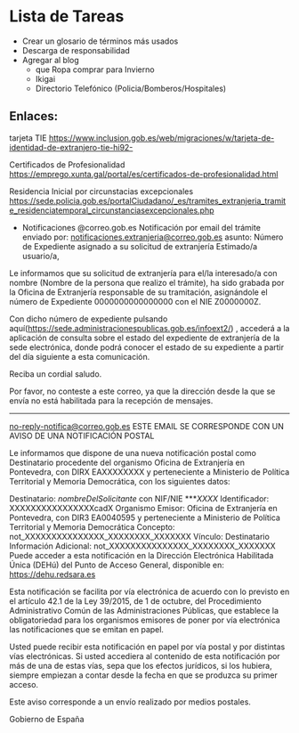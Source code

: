 # Lista de Tareas

- Crear un glosario de términos más usados
- Descarga de responsabilidad
- Agregar al blog
    - que Ropa comprar para Invierno
    - Ikigai
    - Directorio Telefónico (Policia/Bomberos/Hospitales)

## Enlaces:
tarjeta TIE
https://www.inclusion.gob.es/web/migraciones/w/tarjeta-de-identidad-de-extranjero-tie-hi92-

Certificados de Profesionalidad
https://emprego.xunta.gal/portal/es/certificados-de-profesionalidad.html

Residencia Inicial por circunstacias excepcionales
https://sede.policia.gob.es/portalCiudadano/_es/tramites_extranjeria_tramite_residenciatemporal_circunstanciasexcepcionales.php

* Notificaciones
@correo.gob.es 
Notificación por email del trámite
enviado por: notificaciones.extranjeria@correo.gob.es
asunto: Número de Expediente asignado a su solicitud de extranjería
Estimado/a usuario/a,

Le informamos que su solicitud de extranjería para el/la interesado/a con nombre (Nombre de la persona que realizo el trámite), ha sido grabada por la Oficina de Extranjería responsable de su tramitación, asignándole el número de Expediente 0000000000000000 con el NIE Z0000000Z.

Con dicho número de expediente pulsando aquí(https://sede.administracionespublicas.gob.es/infoext2/) , accederá a la aplicación de consulta sobre el estado del expediente de extranjería de la sede electrónica, donde podrá conocer el estado de su expediente a partir del día siguiente a esta comunicación.

Reciba un cordial saludo.

Por favor, no conteste a este correo, ya que la dirección desde la que se envía no está habilitada para la recepción de mensajes.

---
no-reply-notifica@correo.gob.es
ESTE EMAIL SE CORRESPONDE CON UN AVISO DE UNA NOTIFICACIÓN POSTAL

Le informamos que dispone de una nueva notificación postal como Destinatario procedente del organismo Oficina de Extranjería en Pontevedra, con DIRX EAXXXXXXXX y perteneciente a Ministerio de Política Territorial y Memoria Democrática, con los siguientes datos:

Destinatario: *nombreDelSolicitante* con NIF/NIE ****XXXX*
Identificador: XXXXXXXXXXXXXXXXcadX
Organismo Emisor: Oficina de Extranjería en Pontevedra, con DIR3 EA0040595 y perteneciente a Ministerio de Política Territorial y Memoria Democrática
Concepto: not_XXXXXXXXXXXXXXX_XXXXXXXX_XXXXXXX
Vínculo: Destinatario
Información Adicional: not_XXXXXXXXXXXXXXX_XXXXXXXX_XXXXXXX
Puede acceder a esta notificación en la Dirección Electrónica Habilitada Única (DEHú) del Punto de Acceso General, disponible en: https://dehu.redsara.es

Esta notificación se facilita por vía electrónica de acuerdo con lo previsto en el artículo 42.1 de la Ley 39/2015, de 1 de octubre, del Procedimiento Administrativo Común de las Administraciones Públicas, que establece la obligatoriedad para los organismos emisores de poner por vía electrónica las notificaciones que se emitan en papel.

Usted puede recibir esta notificación en papel por vía postal y por distintas vías electrónicas. Si usted accediera al contenido de esta notificación por más de una de estas vías, sepa que los efectos jurídicos, si los hubiera, siempre empiezan a contar desde la fecha en que se produzca su primer acceso.

Este aviso corresponde a un envío realizado por medios postales.

Gobierno de España